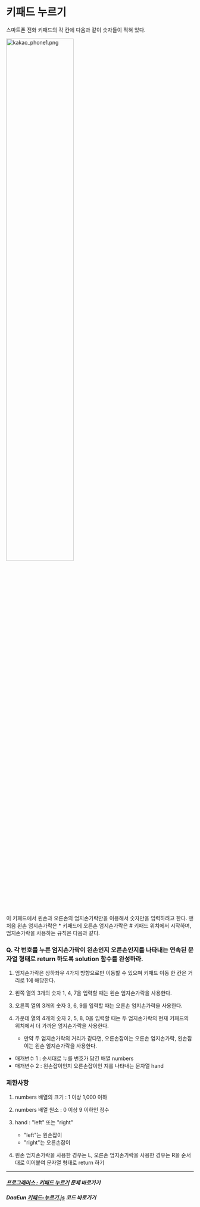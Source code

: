 
# 키패드 누르기

스마트폰 전화 키패드의 각 칸에 다음과 같이 숫자들이 적혀 있다.

<img src="https://grepp-programmers.s3.ap-northeast-2.amazonaws.com/files/production/4b69a271-5f4a-4bf4-9ebf-6ebed5a02d8d/kakao_phone1.png" width="60%" height="auto" alt="kakao_phone1.png"></img>

이 키패드에서 왼손과 오른손의 엄지손가락만을 이용해서 숫자만을 입력하려고 한다.
맨 처음 왼손 엄지손가락은 * 키패드에 오른손 엄지손가락은 # 키패드 위치에서 시작하며, 엄지손가락을 사용하는 규칙은 다음과 같다.

### Q. 각 번호를 누른 엄지손가락이 왼손인지 오른손인지를 나타내는 연속된 문자열 형태로 return 하도록 solution 함수를 완성하라.

1. 엄지손가락은 상하좌우 4가지 방향으로만 이동할 수 있으며 키패드 이동 한 칸은 거리로 1에 해당한다.
  
2. 왼쪽 열의 3개의 숫자 1, 4, 7을 입력할 때는 왼손 엄지손가락을 사용한다.
  
3. 오른쪽 열의 3개의 숫자 3, 6, 9를 입력할 때는 오른손 엄지손가락을 사용한다.

4. 가운데 열의 4개의 숫자 2, 5, 8, 0을 입력할 때는 두 엄지손가락의 현재 키패드의 위치에서 더 가까운 엄지손가락을 사용한다.
   - 만약 두 엄지손가락의 거리가 같다면, 오른손잡이는 오른손 엄지손가락, 왼손잡이는 왼손 엄지손가락을 사용한다.
 
- 매개변수 1 : 순서대로 누를 번호가 담긴 배열 numbers
- 매개변수 2 : 왼손잡이인지 오른손잡이인 지를 나타내는 문자열 hand

### 제한사항
1. numbers 배열의 크기 : 1 이상 1,000 이하

2. numbers 배열 원소 : 0 이상 9 이하인 정수

3. hand : "left" 또는 "right"
    - "left"는 왼손잡이
    - "right"는 오른손잡이
 
4. 왼손 엄지손가락을 사용한 경우는 L, 오른손 엄지손가락을 사용한 경우는 R을 순서대로 이어붙여 문자열 형태로 return 하기

***

#### _[프로그래머스 : 키패드 누르기](https://programmers.co.kr/learn/courses/30/lessons/67256) 문제 바로가기_

#### _DaaEun [키패드-누르기.js](https://github.com/DaaEun/Practicing-Co-Te/blob/main/Level%201/%ED%82%A4%ED%8C%A8%EB%93%9C-%EB%88%84%EB%A5%B4%EA%B8%B0.js) 코드 바로가기_
